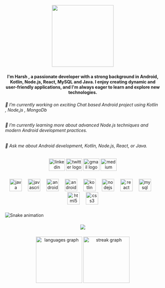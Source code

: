 <div align="center">
  <img height="200" src="https://i.imgflip.com/65efzo.gif"  />
</div>

###

<h4 align="center">I'm Harsh , a passionate developer with a strong background in Android, Kotlin, Node.js, React, MySQL and Java. I enjoy creating dynamic and user-friendly applications, and I'm always eager to learn and explore new technologies.</h4>

###

<h6 align="left">🔭 I’m currently working on exciting Chat based Android project using Kotlin , Node,js , MongoDb</h6>

###

<h6 align="left">🌱 I’m currently learning more about advanced Node.js techniques and modern Android development practices.</h6>

###

<h6 align="left">💬 Ask me about Android development, Kotlin, Node.js, React, or Java.</h6>

###

<div align="center">
  <img src="https://raw.githubusercontent.com/maurodesouza/profile-readme-generator/master/src/assets/icons/social/linkedin/default.svg" width="52" height="40" alt="linkedin logo"  />
  <img src="https://raw.githubusercontent.com/maurodesouza/profile-readme-generator/master/src/assets/icons/social/twitter/default.svg" width="52" height="40" alt="twitter logo"  />
  <img src="https://raw.githubusercontent.com/maurodesouza/profile-readme-generator/master/src/assets/icons/social/gmail/default.svg" width="52" height="40" alt="gmail logo"  />
  <img src="https://raw.githubusercontent.com/maurodesouza/profile-readme-generator/master/src/assets/icons/social/medium/default.svg" width="52" height="40" alt="medium logo"  />
</div>

###

<div align="center">
  <img src="https://skillicons.dev/icons?i=java" height="40" alt="java logo"  />
  <img width="12" />
  <img src="https://skillicons.dev/icons?i=js" height="40" alt="javascript logo"  />
  <img width="12" />
  <img src="https://cdn.simpleicons.org/android/3DDC84" height="40" alt="android logo"  />
  <img width="12" />
  <img src="https://skillicons.dev/icons?i=androidstudio" height="40" alt="androidstudio logo"  />
  <img width="12" />
  <img src="https://skillicons.dev/icons?i=kotlin" height="40" alt="kotlin logo"  />
  <img width="12" />
  <img src="https://skillicons.dev/icons?i=nodejs" height="40" alt="nodejs logo"  />
  <img width="12" />
  <img src="https://skillicons.dev/icons?i=react" height="40" alt="react logo"  />
  <img width="12" />
  <img src="https://skillicons.dev/icons?i=mysql" height="40" alt="mysql logo"  />
  <img width="12" />
  <img src="https://skillicons.dev/icons?i=html" height="40" alt="html5 logo"  />
  <img width="12" />
  <img src="https://skillicons.dev/icons?i=css" height="40" alt="css3 logo"  />
</div>

###

<img src="https://raw.githubusercontent.com/kushwaharsh/kushwaharsh/output/snake.svg" alt="Snake animation" />

###

<div align="center">
  <img src="https://profile-counter.glitch.me/kushwaharsh/count.svg?"  />
</div>

###

<div align="center">
  <img src="https://github-readme-stats.vercel.app/api/top-langs?username=kushwaharsh&locale=en&hide_title=false&layout=compact&card_width=320&langs_count=5&theme=dracula&hide_border=false&order=2" height="150" alt="languages graph"  />
  <img src="https://streak-stats.demolab.com?user=kushwaharsh&locale=en&mode=daily&theme=dracula&hide_border=false&border_radius=5&order=3" height="150" alt="streak graph"  />
</div>

###
